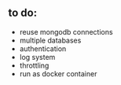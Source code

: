 ## to do:

- reuse mongodb connections
- multiple databases
- authentication
- log system
- throttling
- run as docker container